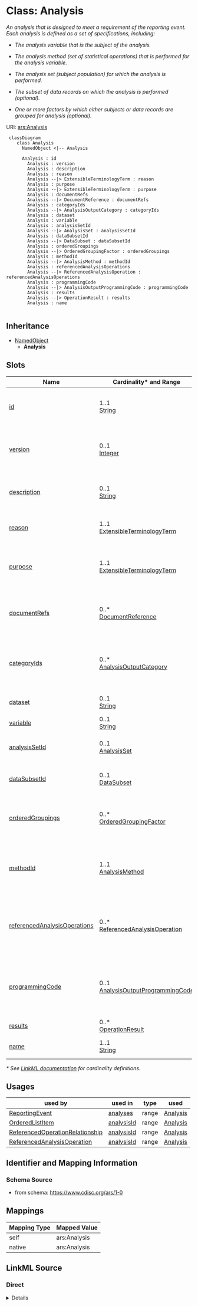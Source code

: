 # Class: Analysis

_An analysis that is designed to meet a requirement of the reporting event. Each analysis is defined as a set of specifications, including:_

* _The analysis variable that is the subject of the analysis._

* _The analysis method (set of statistical operations) that is performed for the analysis variable._

* _The analysis set (subject population) for which the analysis is performed._

* _The subset of data records on which the analysis is performed (optional)._

* _One or more factors by which either subjects or data records are grouped for analysis (optional)._




URI: [ars:Analysis](https://www.cdisc.org/ars/1-0/Analysis)




```mermaid
 classDiagram
    class Analysis
      NamedObject <|-- Analysis

      Analysis : id
        Analysis : version
        Analysis : description
        Analysis : reason
        Analysis --|> ExtensibleTerminologyTerm : reason
        Analysis : purpose
        Analysis --|> ExtensibleTerminologyTerm : purpose
        Analysis : documentRefs
        Analysis --|> DocumentReference : documentRefs
        Analysis : categoryIds
        Analysis --|> AnalysisOutputCategory : categoryIds
        Analysis : dataset
        Analysis : variable
        Analysis : analysisSetId
        Analysis --|> AnalysisSet : analysisSetId
        Analysis : dataSubsetId
        Analysis --|> DataSubset : dataSubsetId
        Analysis : orderedGroupings
        Analysis --|> OrderedGroupingFactor : orderedGroupings
        Analysis : methodId
        Analysis --|> AnalysisMethod : methodId
        Analysis : referencedAnalysisOperations
        Analysis --|> ReferencedAnalysisOperation : referencedAnalysisOperations
        Analysis : programmingCode
        Analysis --|> AnalysisOutputProgrammingCode : programmingCode
        Analysis : results
        Analysis --|> OperationResult : results
        Analysis : name
        
```




## Inheritance
* [NamedObject](NamedObject.md)
    * **Analysis**



## Slots

| Name | Cardinality* and Range | Description | Inheritance |
| ---  | --- | --- | --- |
| [id](id.md) | 1..1 <br/> [String](String.md) | The assigned identifying value for the instance of the class | direct |
| [version](version.md) | 0..1 <br/> [Integer](Integer.md) | An ordinal indicating the version of the identified instance of the class | direct |
| [description](description.md) | 0..1 <br/> [String](String.md) | A textual description of the instance of the class | direct |
| [reason](reason.md) | 1..1 <br/> [ExtensibleTerminologyTerm](ExtensibleTerminologyTerm.md) | The rationale for performing this analysis | direct |
| [purpose](purpose.md) | 1..1 <br/> [ExtensibleTerminologyTerm](ExtensibleTerminologyTerm.md) | The purpose of the analysis within the body of evidence (e | direct |
| [documentRefs](documentRefs.md) | 0..* <br/> [DocumentReference](DocumentReference.md) | References to external documents containing additional information | direct |
| [categoryIds](categoryIds.md) | 0..* <br/> [AnalysisOutputCategory](AnalysisOutputCategory.md) | References to any implementer-defined categories that apply to the analysis | direct |
| [dataset](dataset.md) | 0..1 <br/> [String](String.md) | The name of the analysis dataset | direct |
| [variable](variable.md) | 0..1 <br/> [String](String.md) | The name of the variable | direct |
| [analysisSetId](analysisSetId.md) | 0..1 <br/> [AnalysisSet](AnalysisSet.md) | The identifier of the referenced analysis set | direct |
| [dataSubsetId](dataSubsetId.md) | 0..1 <br/> [DataSubset](DataSubset.md) | The identifier of the referenced data subset | direct |
| [orderedGroupings](orderedGroupings.md) | 0..* <br/> [OrderedGroupingFactor](OrderedGroupingFactor.md) | An ordered list of grouping factors used in the analysis | direct |
| [methodId](methodId.md) | 1..1 <br/> [AnalysisMethod](AnalysisMethod.md) | A reference to the set of one or more statistical operations performed for th... | direct |
| [referencedAnalysisOperations](referencedAnalysisOperations.md) | 0..* <br/> [ReferencedAnalysisOperation](ReferencedAnalysisOperation.md) | Indications of which analysis contains the results for each referenced operat... | direct |
| [programmingCode](programmingCode.md) | 0..1 <br/> [AnalysisOutputProgrammingCode](AnalysisOutputProgrammingCode.md) | Programming statements and/or a reference to the program used to perform the ... | direct |
| [results](results.md) | 0..* <br/> [OperationResult](OperationResult.md) | The results of the analysis | direct |
| [name](name.md) | 1..1 <br/> [String](String.md) | The name for the instance of the class | [NamedObject](NamedObject.md) |

_* See [LinkML documentation](https://linkml.io/linkml/schemas/slots.html#slot-cardinality) for cardinality definitions._




## Usages

| used by | used in | type | used |
| ---  | --- | --- | --- |
| [ReportingEvent](ReportingEvent.md) | [analyses](analyses.md) | range | [Analysis](Analysis.md) |
| [OrderedListItem](OrderedListItem.md) | [analysisId](analysisId.md) | range | [Analysis](Analysis.md) |
| [ReferencedOperationRelationship](ReferencedOperationRelationship.md) | [analysisId](analysisId.md) | range | [Analysis](Analysis.md) |
| [ReferencedAnalysisOperation](ReferencedAnalysisOperation.md) | [analysisId](analysisId.md) | range | [Analysis](Analysis.md) |






## Identifier and Mapping Information







### Schema Source


* from schema: https://www.cdisc.org/ars/1-0





## Mappings

| Mapping Type | Mapped Value |
| ---  | ---  |
| self | ars:Analysis |
| native | ars:Analysis |





## LinkML Source

<!-- TODO: investigate https://stackoverflow.com/questions/37606292/how-to-create-tabbed-code-blocks-in-mkdocs-or-sphinx -->

### Direct

<details>
```yaml
name: Analysis
description: 'An analysis that is designed to meet a requirement of the reporting
  event. Each analysis is defined as a set of specifications, including:

  * The analysis variable that is the subject of the analysis.

  * The analysis method (set of statistical operations) that is performed for the
  analysis variable.

  * The analysis set (subject population) for which the analysis is performed.

  * The subset of data records on which the analysis is performed (optional).

  * One or more factors by which either subjects or data records are grouped for analysis
  (optional).'
from_schema: https://www.cdisc.org/ars/1-0
rank: 1000
is_a: NamedObject
slots:
- id
- version
- description
- reason
- purpose
- documentRefs
- categoryIds
- dataset
- variable
- analysisSetId
- dataSubsetId
- orderedGroupings
- methodId
- referencedAnalysisOperations
- programmingCode
- results
slot_usage:
  categoryIds:
    name: categoryIds
    description: References to any implementer-defined categories that apply to the
      analysis.
    domain_of:
    - Analysis
    - Output
  programmingCode:
    name: programmingCode
    description: Programming statements and/or a reference to the program used to
      perform the specific analysis.
    domain_of:
    - Analysis
    - Output

```
</details>

### Induced

<details>
```yaml
name: Analysis
description: 'An analysis that is designed to meet a requirement of the reporting
  event. Each analysis is defined as a set of specifications, including:

  * The analysis variable that is the subject of the analysis.

  * The analysis method (set of statistical operations) that is performed for the
  analysis variable.

  * The analysis set (subject population) for which the analysis is performed.

  * The subset of data records on which the analysis is performed (optional).

  * One or more factors by which either subjects or data records are grouped for analysis
  (optional).'
from_schema: https://www.cdisc.org/ars/1-0
rank: 1000
is_a: NamedObject
slot_usage:
  categoryIds:
    name: categoryIds
    description: References to any implementer-defined categories that apply to the
      analysis.
    domain_of:
    - Analysis
    - Output
  programmingCode:
    name: programmingCode
    description: Programming statements and/or a reference to the program used to
      perform the specific analysis.
    domain_of:
    - Analysis
    - Output
attributes:
  id:
    name: id
    description: The assigned identifying value for the instance of the class.
    from_schema: https://www.cdisc.org/ars/1-0
    rank: 1000
    identifier: true
    alias: id
    owner: Analysis
    domain_of:
    - ReportingEvent
    - ReferenceDocument
    - TerminologyExtension
    - SponsorTerm
    - AnalysisOutputCategorization
    - AnalysisOutputCategory
    - AnalysisSet
    - DataSubset
    - GroupingFactor
    - Group
    - AnalysisMethod
    - Operation
    - ReferencedOperationRelationship
    - Analysis
    - DisplaySubSection
    - Output
    - OutputDisplay
    range: string
    required: true
  version:
    name: version
    description: An ordinal indicating the version of the identified instance of the
      class.
    from_schema: https://www.cdisc.org/ars/1-0
    rank: 1000
    alias: version
    owner: Analysis
    domain_of:
    - ReportingEvent
    - Analysis
    - Output
    - OutputDisplay
    range: integer
  description:
    name: description
    description: A textual description of the instance of the class.
    from_schema: https://www.cdisc.org/ars/1-0
    rank: 1000
    alias: description
    owner: Analysis
    domain_of:
    - SponsorTerm
    - AnalysisMethod
    - ReferencedOperationRelationship
    - CodeParameter
    - Analysis
    range: string
  reason:
    name: reason
    description: The rationale for performing this analysis. It indicates when the
      analysis was planned.
    from_schema: https://www.cdisc.org/ars/1-0
    rank: 1000
    alias: reason
    owner: Analysis
    domain_of:
    - Analysis
    range: ExtensibleTerminologyTerm
    required: true
    any_of:
    - range: AnalysisReason
    - range: SponsorAnalysisReason
  purpose:
    name: purpose
    description: The purpose of the analysis within the body of evidence (e.g., section
      in the clinical study report).
    from_schema: https://www.cdisc.org/ars/1-0
    rank: 1000
    alias: purpose
    owner: Analysis
    domain_of:
    - Analysis
    range: ExtensibleTerminologyTerm
    required: true
    any_of:
    - range: AnalysisPurpose
    - range: SponsorAnalysisPurpose
  documentRefs:
    name: documentRefs
    description: References to external documents containing additional information.
    from_schema: https://www.cdisc.org/ars/1-0
    rank: 1000
    multivalued: true
    alias: documentRefs
    owner: Analysis
    domain_of:
    - AnalysisMethod
    - Analysis
    - Output
    range: DocumentReference
    inlined: true
    inlined_as_list: true
  categoryIds:
    name: categoryIds
    description: References to any implementer-defined categories that apply to the
      analysis.
    from_schema: https://www.cdisc.org/ars/1-0
    rank: 1000
    multivalued: true
    alias: categoryIds
    owner: Analysis
    domain_of:
    - Analysis
    - Output
    range: AnalysisOutputCategory
    required: false
    inlined: false
  dataset:
    name: dataset
    description: The name of the analysis dataset.
    from_schema: https://www.cdisc.org/ars/1-0
    rank: 1000
    alias: dataset
    owner: Analysis
    domain_of:
    - WhereClauseCondition
    - Analysis
    range: string
  variable:
    name: variable
    description: The name of the variable.
    from_schema: https://www.cdisc.org/ars/1-0
    rank: 1000
    alias: variable
    owner: Analysis
    domain_of:
    - WhereClauseCondition
    - Analysis
    range: string
  analysisSetId:
    name: analysisSetId
    description: The identifier of the referenced analysis set.
    from_schema: https://www.cdisc.org/ars/1-0
    rank: 1000
    multivalued: false
    alias: analysisSetId
    owner: Analysis
    domain_of:
    - Analysis
    range: AnalysisSet
    inlined: false
  dataSubsetId:
    name: dataSubsetId
    description: The identifier of the referenced data subset.
    from_schema: https://www.cdisc.org/ars/1-0
    rank: 1000
    alias: dataSubsetId
    owner: Analysis
    domain_of:
    - Analysis
    range: DataSubset
    inlined: false
  orderedGroupings:
    name: orderedGroupings
    description: An ordered list of grouping factors used in the analysis.
    from_schema: https://www.cdisc.org/ars/1-0
    rank: 1000
    multivalued: true
    list_elements_ordered: true
    alias: orderedGroupings
    owner: Analysis
    domain_of:
    - Analysis
    range: OrderedGroupingFactor
    inlined: true
    inlined_as_list: true
  methodId:
    name: methodId
    description: A reference to the set of one or more statistical operations performed
      for the analysis.
    from_schema: https://www.cdisc.org/ars/1-0
    rank: 1000
    alias: methodId
    owner: Analysis
    domain_of:
    - Analysis
    range: AnalysisMethod
    required: true
    inlined: false
  referencedAnalysisOperations:
    name: referencedAnalysisOperations
    description: Indications of which analysis contains the results for each referenced
      operation.
    from_schema: https://www.cdisc.org/ars/1-0
    rank: 1000
    multivalued: true
    alias: referencedAnalysisOperations
    owner: Analysis
    domain_of:
    - Analysis
    range: ReferencedAnalysisOperation
    inlined: true
    inlined_as_list: true
  programmingCode:
    name: programmingCode
    description: Programming statements and/or a reference to the program used to
      perform the specific analysis.
    from_schema: https://www.cdisc.org/ars/1-0
    rank: 1000
    alias: programmingCode
    owner: Analysis
    domain_of:
    - Analysis
    - Output
    range: AnalysisOutputProgrammingCode
  results:
    name: results
    description: The results of the analysis.
    from_schema: https://www.cdisc.org/ars/1-0
    rank: 1000
    multivalued: true
    alias: results
    owner: Analysis
    domain_of:
    - Analysis
    range: OperationResult
    inlined: true
    inlined_as_list: true
  name:
    name: name
    description: The name for the instance of the class.
    from_schema: https://www.cdisc.org/ars/1-0
    rank: 1000
    alias: name
    owner: Analysis
    domain_of:
    - NamedObject
    range: string
    required: true

```
</details>